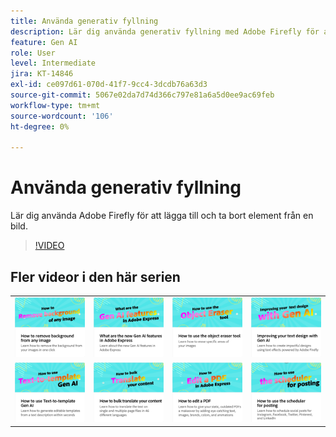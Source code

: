 ```yaml
---
title: Använda generativ fyllning
description: Lär dig använda generativ fyllning med Adobe Firefly för att lägga till och ta bort element från en bild
feature: Gen AI
role: User
level: Intermediate
jira: KT-14846
exl-id: ce097d61-070d-41f7-9cc4-3dcdb76a63d3
source-git-commit: 5067e02da7d74d366c797e81a6a5d0ee9ac69feb
workflow-type: tm+mt
source-wordcount: '106'
ht-degree: 0%

---
```


# Använda generativ fyllning

Lär dig använda Adobe Firefly för att lägga till och ta bort element från en bild.

>[!VIDEO](https://video.tv.adobe.com/v/3437836?quality=12&learn=on&hidetitle=true&captions=swe)

## Fler videor i den här serien

<table style="table-layout:fixed">
<tr>
   <td>
         <a href="remove-background.md">
            <img alt="Ta bort bakgrunden från en bild" src="assets/background.png" />
         </a>
   </td>
   <td>
         <a href="intro-gen-ai.md">
            <img alt="Vilka är de nya Gen AI-funktionerna i Adobe Express" src="assets/intro-gen-ai.png" />
         </a>
   </td>
   <td>
         <a href="object-eraser.md">
            <img alt="Använda verktyget Objektsuddgummi" src="assets/object-eraser.png" />
         </a>
   </td>
   <td>
      <a href="gen-text.md">
         <img alt="Förbättra din textdesign med Gen AI" src="assets/text-design.png" />
      </a>
   </td>    
</tr>
<tr>
   <td>
      <a href="text-to-template.md">
         <img alt="Så här använder du Text till mall Gen AI" src="assets/text-to-template.png" />
      </a>
   </td>
   <td>
      <a href="bulk-translate.md">
         <img alt="Översätta ditt innehåll gruppvis" src="assets/bulk-translate.png" />
      </a>
   </td>
   <td>
      <a href="edit-a-pdf.md">
         <img alt="Så här redigerar du en PDF" src="assets/edit-pdf.png" />
      </a>
   </td>
   <td>
      <a href="schedule.md">
         <img alt="Så använder du schemaläggaren för publicering" src="assets/schedule.png" />
      </a>
   </td>
</tr>
</table>
